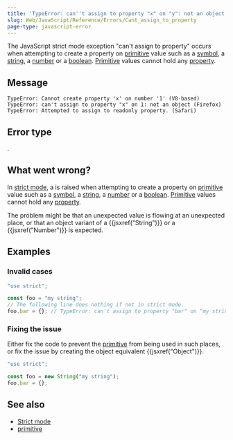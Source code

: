 ```yaml
---
title: 'TypeError: can''t assign to property "x" on "y": not an object'
slug: Web/JavaScript/Reference/Errors/Cant_assign_to_property
page-type: javascript-error
---
```




The JavaScript strict mode exception "can't assign to property" occurs when attempting
to create a property on [primitive](/Glossary/Primitive) value
such as a [symbol](/Web/JavaScript/Reference/Global_Objects/Symbol), a [string](/Glossary/String), a [number](/Glossary/Number) or a [boolean](/Glossary/Boolean). [Primitive](/Glossary/Primitive) values cannot hold any [property](/Glossary/Property/JavaScript).

## Message

```plain
TypeError: Cannot create property 'x' on number '1' (V8-based)
TypeError: can't assign to property "x" on 1: not an object (Firefox)
TypeError: Attempted to assign to readonly property. (Safari)
```

## Error type

.

## What went wrong?

In [strict mode](/Web/JavaScript/Reference/Strict_mode), a  is raised when attempting to
create a property on [primitive](/Glossary/Primitive) value such
as a [symbol](/Web/JavaScript/Reference/Global_Objects/Symbol), a [string](/Glossary/String), a [number](/Glossary/Number) or a [boolean](/Glossary/Boolean). [Primitive](/Glossary/Primitive) values cannot hold any [property](/Glossary/Property/JavaScript).

The problem might be that an unexpected value is flowing at an unexpected place, or
that an object variant of a {{jsxref("String")}} or a {{jsxref("Number")}} is expected.

## Examples

### Invalid cases

```js example-bad
"use strict";

const foo = "my string";
// The following line does nothing if not in strict mode.
foo.bar = {}; // TypeError: can't assign to property "bar" on "my string": not an object
```

### Fixing the issue

Either fix the code to prevent the [primitive](/Glossary/Primitive) from being used in such places, or fix the issue by creating the object equivalent {{jsxref("Object")}}.

```js example-good
"use strict";

const foo = new String("my string");
foo.bar = {};
```

## See also

- [Strict mode](/Web/JavaScript/Reference/Strict_mode)
- [primitive](/Glossary/Primitive)
